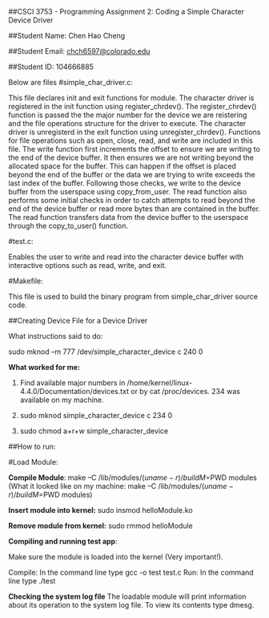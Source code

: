 ##CSCI 3753 - Programming Assignment 2: Coding a Simple Character Device Driver

##Student Name: Chen Hao Cheng

##Student Email: chch6597@colorado.edu

##Student ID: 104666885

Below are files
#simple_char_driver.c:

This file declares init and exit functions for module. The character driver is registered in the init function using register_chrdev(). The register_chrdev() function is passed the the major number for the device we are reistering and the file operations structure for the driver to execute. The character driver is unregisterd in the exit function using unregister_chrdev(). Functions for file operations such as open, close, read, and write are included in this file. The write function first increments the offset to ensure we are writing to the end of the device buffer. It then ensures we are not writing beyond the allocated space for the buffer. This can happen if the offset is placed beyond the end of the buffer or the data we are trying to write exceeds the last index of the buffer. Following those checks, we write to the device buffer from the userspace using copy_from_user. The read function also performs some initial checks in order to catch attempts to read beyond the end of the device buffer or read more bytes than are contained in the buffer. The read function transfers data from the device buffer to the userspace through the copy_to_user() function. 

#test.c:

Enables the user to write and read into the character device buffer with interactive
options such as read, write, and exit.

#Makefile:

This file is used to build the binary program from simple_char_driver source code.

##Creating Device File for a Device Driver

What instructions said to do:

sudo mknod –m 777 /dev/simple_character_device c 240 0

**What worked for me:**

1. Find available major numbers in /home/kernel/linux-4.4.0/Documentation/devices.txt or by cat /proc/devices. 234 was available on my machine.

2. sudo mknod simple_character_device c 234 0 

3. sudo chmod a+r+w simple_character_device


##How to run:

#Load Module:

**Compile Module**: make –C /lib/modules/$(uname -r)/build M=$PWD modules (What it looked like on my machine: make –C /lib/modules/$(uname -r)/build M=$PWD modules)

**Insert module into kernel:** sudo insmod helloModule.ko

**Remove module from kernel:** sudo rmmod helloModule

**Compiling and running test app**:

Make sure the module is loaded into the kernel (Very important!).

Compile: In the command line type gcc -o test test.c
Run: In the command line type ./test

**Checking the system log file**
The loadable module will print information about its operation to the system log file. To view its contents type dmesg.

